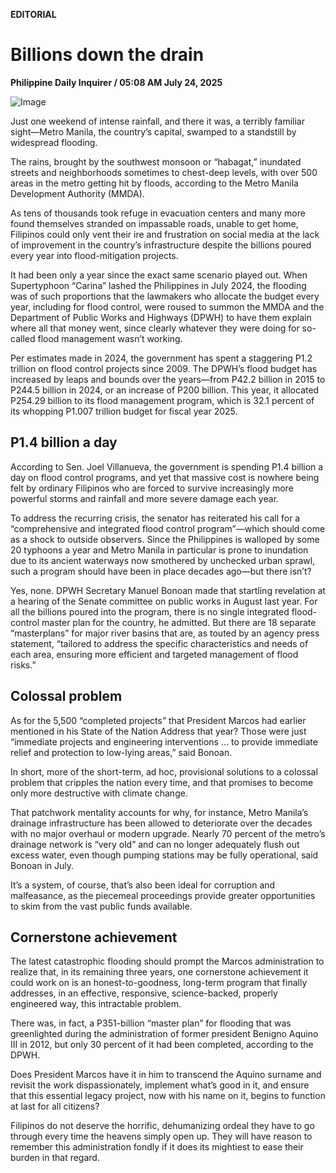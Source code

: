 **EDITORIAL**

# Billions down the drain

****Philippine Daily Inquirer / 05:08 AM July 24, 2025****

![Image](https://raw.githubusercontent.com/github-jl14/scrapy_api/refs/heads/main/images/editorial07242025.png)

Just one weekend of intense rainfall, and there it was, a terribly familiar sight—Metro Manila, the country’s capital, swamped to a standstill by widespread flooding.

The rains, brought by the southwest monsoon or “habagat,” inundated streets and neighborhoods sometimes to chest-deep levels, with over 500 areas in the metro getting hit by floods, according to the Metro Manila Development Authority (MMDA).

As tens of thousands took refuge in evacuation centers and many more found themselves stranded on impassable roads, unable to get home, Filipinos could only vent their ire and frustration on social media at the lack of improvement in the country’s infrastructure despite the billions poured every year into flood-mitigation projects.

It had been only a year since the exact same scenario played out. When Supertyphoon “Carina” lashed the Philippines in July 2024, the flooding was of such proportions that the lawmakers who allocate the budget every year, including for flood control, were roused to summon the MMDA and the Department of Public Works and Highways (DPWH) to have them explain where all that money went, since clearly whatever they were doing for so-called flood management wasn’t working.

Per estimates made in 2024, the government has spent a staggering P1.2 trillion on flood control projects since 2009. The DPWH’s flood budget has increased by leaps and bounds over the years—from P42.2 billion in 2015 to P244.5 billion in 2024, or an increase of P200 billion. This year, it allocated P254.29 billion to its flood management program, which is 32.1 percent of its whopping P1.007 trillion budget for fiscal year 2025.

## P1.4 billion a day

According to Sen. Joel Villanueva, the government is spending P1.4 billion a day on flood control programs, and yet that massive cost is nowhere being felt by ordinary Filipinos who are forced to survive increasingly more powerful storms and rainfall and more severe damage each year.

To address the recurring crisis, the senator has reiterated his call for a “comprehensive and integrated flood control program”—which should come as a shock to outside observers. Since the Philippines is walloped by some 20 typhoons a year and Metro Manila in particular is prone to inundation due to its ancient waterways now smothered by unchecked urban sprawl, such a program should have been in place decades ago—but there isn’t?

Yes, none. DPWH Secretary Manuel Bonoan made that startling revelation at a hearing of the Senate committee on public works in August last year. For all the billions poured into the program, there is no single integrated flood-control master plan for the country, he admitted. But there are 18 separate “masterplans” for major river basins that are, as touted by an agency press statement, “tailored to address the specific characteristics and needs of each area, ensuring more efficient and targeted management of flood risks.”

## Colossal problem

As for the 5,500 “completed projects” that President Marcos had earlier mentioned in his State of the Nation Address that year? Those were just “immediate projects and engineering interventions … to provide immediate relief and protection to low-lying areas,” said Bonoan.

In short, more of the short-term, ad hoc, provisional solutions to a colossal problem that cripples the nation every time, and that promises to become only more destructive with climate change.

That patchwork mentality accounts for why, for instance, Metro Manila’s drainage infrastructure has been allowed to deteriorate over the decades with no major overhaul or modern upgrade. Nearly 70 percent of the metro’s drainage network is “very old” and can no longer adequately flush out excess water, even though pumping stations may be fully operational, said Bonoan in July.

It’s a system, of course, that’s also been ideal for corruption and malfeasance, as the piecemeal proceedings provide greater opportunities to skim from the vast public funds available.

## Cornerstone achievement

The latest catastrophic flooding should prompt the Marcos administration to realize that, in its remaining three years, one cornerstone achievement it could work on is an honest-to-goodness, long-term program that finally addresses, in an effective, responsive, science-backed, properly engineered way, this intractable problem.

There was, in fact, a P351-billion “master plan” for flooding that was greenlighted during the administration of former president Benigno Aquino III in 2012, but only 30 percent of it had been completed, according to the DPWH.

Does President Marcos have it in him to transcend the Aquino surname and revisit the work dispassionately, implement what’s good in it, and ensure that this essential legacy project, now with his name on it, begins to function at last for all citizens?

Filipinos do not deserve the horrific, dehumanizing ordeal they have to go through every time the heavens simply open up. They will have reason to remember this administration fondly if it does its mightiest to ease their burden in that regard.